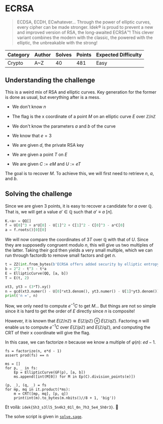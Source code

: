 # ECRSA

> ECDSA, ECDH, ECwhatever... Through the power of elliptic curves, every cipher can be made stronger. Idek️️️®️ is proud to prevent a new and improved version of RSA, the long-awaited ECRSA™️! This clever variant combines the modern with the classic, the powered with the elliptic, the unbreakable with the strong!

| Category | Author | Solves | Points | Expected Difficulty |
| -------- | ------ | ------ | ------ | ------------------- |
| Crypto   | A~Z    |     40 |    481 | Easy                |

## Understanding the challenge

This is a weird mix of RSA and elliptic curves.
Key generation for the former is done as usual, but everything after is a mess.

- We don't know $n$
- The flag is the x coordinate of a point $M$ on an elliptic curve $E$ over $\mathbb Z/n\mathbb Z$
- We don't know the parameters $a$ and $b$ of the curve

- We know that $e = 3$
- We are given $d$, the private RSA key
- We are given a point $T$ on $E$
- We are given $C := eM$ and $U := eT$

The goal is to recover $M$.
To achieve this, we will first need to retrieve $n$, $a$, and $b$.

## Solving the challenge

Since we are given 3 points, it is easy to recover a candidate for $a$ over $\mathbb Q$.
That is, we will get a value $a'\in\mathbb Q$ such that $a'\equiv a\ [n]$.

```py
K.<a> = QQ[]
f = U[0]^3 + a*U[0] - U[1]^2 + C[1]^2 - C[0]^3 - a*C[0]
a = f.roots()[0][0]
```

We will now compare the coordinates of $3T$ over $\mathbb Q$ with that of $U$.
Since they are supposedly congruent modulo $n$, this will give us two multiples of the latter.
Taking their gcd then yields a very small multiple, which we can run through factordb to remove small factors and get $n$.

```py
t = ZZ(int.from_bytes(b'ECRSA offers added security by elliptic entropy.', 'big'))
b = 2^2 - t^3 - t*a
E = EllipticCurve(QQ, [a, b])
T = E(t, 2)

xt3, yt3 = (3*T).xy()
n = gcd(xt3.numer() - U[0]*xt3.denom(), yt3.numer() - U[1]*yt3.denom())
print('n =', n)
```

Now, we only need to compute $e^{-1}C$ to get $M$...
But things are not so simple since it is hard to get the order of $E$ directly since $n$ is composite!

However, it is known that $E(\mathbb Z/n\mathbb Z)\cong E(\mathbb Z/p\mathbb Z)\oplus E(\mathbb Z/q\mathbb Z)$.
Factoring $n$ will enable us to compute $e^{-1}C$ over $E(\mathbb Z/p\mathbb Z)$ and $E(\mathbb Z/q\mathbb Z)$, and computing the CRT of their x coordinate will give the flag.

In this case, we can factorize $n$ because we know a multiple of $\varphi(n)$: $ed-1$.
```
fs = factorize(n, e*d - 1)
assert prod(fs) == n

ms = []
for p, _ in fs:
    Ep = EllipticCurve(GF(p), [a, b])
    ms.append([int(M[0]) for M in Ep(C).division_points(e)])

(p, _), (q, _) = fs
for mp, mq in it.product(*ms):
    m = CRT([mp, mq], [p, q])
    print(int(m).to_bytes(m.nbits()//8 + 1, 'big'))
```

Et voilà: `idek{Sh3_s3ll5_5n4k3_01l_0n_7h3_5e4_5h0r3}`. 🎉

The solve script is given in [`solve.sage`](./solve.sage).
